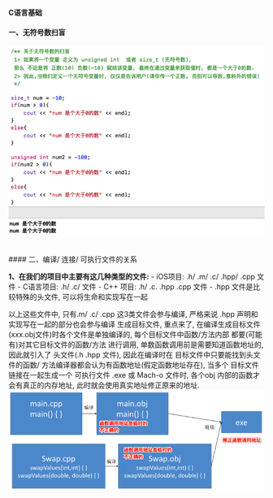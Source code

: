 #### C语言基础



#### 一、无符号数扫盲
![](/assets/Snip20190224_1.png)


<br>
#### 二、编译/ 连接/ 可执行文件的关系

**1、在我们的项目中主要有这几种类型的文件:**
    - iOS项目: .h/ .m/ .c/ .hpp/ .cpp 文件
    - C语言项目: .h/  .c/ 文件
    - C++ 项目: .h/ .c.  .hpp .cpp 文件
    - .hpp 文件是比较特殊的头文件, 可以将生命和实现写在一起
    
以上这些文件中, 只有.m/ .c/ .cpp   这3类文件会参与编译, 严格来说 .hpp 声明和实现写在一起的部分也会参与编译 生成目标文件, 重点来了, 在编译生成目标文件(xxx.obj文件)时各个文件是单独编译的, 每个目标文件中函数/方法内部 都要(可能有)对其它目标文件的函数/方法 进行调用, 单数函数调用前是需要知道函数地址的, 因此就引入了 头文件(.h .hpp 文件), 因此在编译时在 目标文件中只要能找到头文件的函数/ 方法编译器都会认为有函数地址(假定函数地址存在), 当多个 目标文件链接在一起生成一个 可执行文件 .exe 或 Mach-o 文件时, 各个obj 内部的函数才会有真正的内存地址, 此时就会使用真实地址修正原来的地址.
![](/assets/Snip20190225_2.png)

